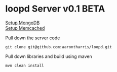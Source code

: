 loopd Server v0.1 BETA
======================

[Setup MongoDB](https://github.com/aarontharris/loopd/blob/master/SetupMongoDB.md)<br>
[Setup Memcached](https://github.com/aarontharris/loopd/wiki/Setup-Memcached)<br>


Pull down the server code<br>
```
git clone git@github.com:aarontharris/loopd.git
```

Pull down libraries and build using maven<br>
```
mvn clean install
```


